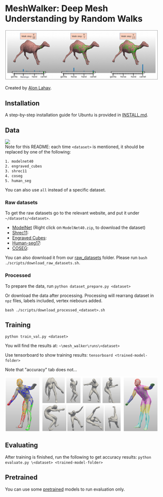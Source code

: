 # MeshWalker: Deep Mesh Understanding by Random Walks
<img src='/doc/images/teaser_fig.png'>

Created by [Alon Lahav](mailto:alon.lahav2@gmail.com).

## Installation
A step-by-step installation guide for Ubuntu is provided in [INSTALL.md](./INSTALL.md).

## Data
<img src='/doc/images/segmentaion.gif' align="right" width=600>

Note for this README: each time `<dataset>` is mentioned, 
it should be replaced by one of the following:

```
1. modelnet40
2. engraved_cubes
3. shrec11
4. coseg
5. human_seg
```

You can also use `all` instead of a specific dataset.

### Raw datasets
To get the raw datasets go to the relevant website, 
and put it under `~/datasets/<dataset>`. 
- [ModelNet](https://modelnet.cs.princeton.edu/)
  (Right click on `ModelNet40.zip`, to download the dataset) 
- [Shrec11]():
- [Engraved Cubes]():
- [Human-seg17]():
- [COSEG]():

You can also download it from our [raw_datasets]() folder.
Please run `bash ./scripts/download_raw_datasets.sh`.


### Processed
To prepare the data, run `python dataset_prepare.py <dataset>`

Or download the data after processing. 
Processing will rearrang dataset in `npz` files, labels included, vertex niebours added.
```
bash ./scripts/download_processed_<dataset>.sh
```
 
## Training
```
python train_val.py <dataset>
```
You will find the results at: `~\mesh_walker\runs\<dataset>`

Use tensorboard to show training results: `tensorboard <trained-model-folder>`

Note that "accuracy" tab does not...

<img src='/doc/images/2nd_fig.png'>

## Evaluating
After training is finished, run the following to get accuracy results: `python evaluate.py \<dataset> <trained-model-folder>`

## Pretrained
You can use some [pretrained](https://technionmail-my.sharepoint.com/personal/alon_lahav_campus_technion_ac_il/_layouts/15/onedrive.aspx?id=%2Fpersonal%2Falon%5Flahav%5Fcampus%5Ftechnion%5Fac%5Fil%2FDocuments%2Fmesh%5Fwalker%2Fpretrained)  models to run evaluation only. 

